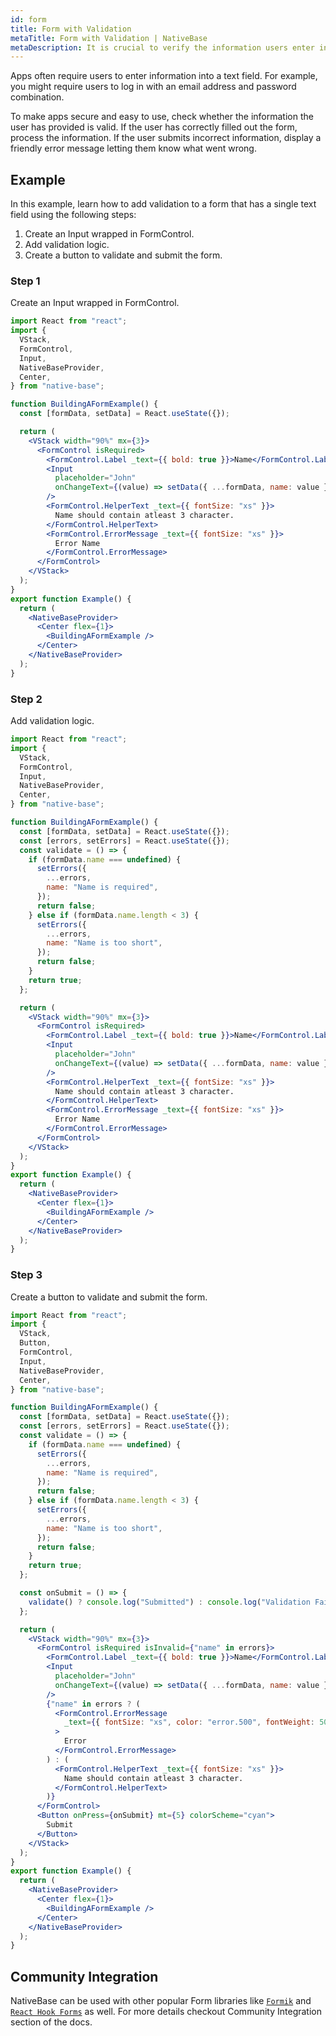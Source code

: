 ```yaml
---
id: form
title: Form with Validation
metaTitle: Form with Validation | NativeBase
metaDescription: It is crucial to verify the information users enter into a text field. Learn how to add validation to a form in NativeBase with an example here.
---
```


Apps often require users to enter information into a text field. For example, you might require users to log in with an email address and password combination.

To make apps secure and easy to use, check whether the information the user has provided is valid. If the user has correctly filled out the form, process the information. If the user submits incorrect information, display a friendly error message letting them know what went wrong.

## Example

In this example, learn how to add validation to a form that has a single text field using the following steps:

1. Create an Input wrapped in FormControl.
2. Add validation logic.
3. Create a button to validate and submit the form.

### Step 1

Create an Input wrapped in FormControl.

```jsx isLive=true
import React from "react";
import {
  VStack,
  FormControl,
  Input,
  NativeBaseProvider,
  Center,
} from "native-base";

function BuildingAFormExample() {
  const [formData, setData] = React.useState({});

  return (
    <VStack width="90%" mx={3}>
      <FormControl isRequired>
        <FormControl.Label _text={{ bold: true }}>Name</FormControl.Label>
        <Input
          placeholder="John"
          onChangeText={(value) => setData({ ...formData, name: value })}
        />
        <FormControl.HelperText _text={{ fontSize: "xs" }}>
          Name should contain atleast 3 character.
        </FormControl.HelperText>
        <FormControl.ErrorMessage _text={{ fontSize: "xs" }}>
          Error Name
        </FormControl.ErrorMessage>
      </FormControl>
    </VStack>
  );
}
export function Example() {
  return (
    <NativeBaseProvider>
      <Center flex={1}>
        <BuildingAFormExample />
      </Center>
    </NativeBaseProvider>
  );
}
```

### Step 2

Add validation logic.

```jsx isLive=true
import React from "react";
import {
  VStack,
  FormControl,
  Input,
  NativeBaseProvider,
  Center,
} from "native-base";

function BuildingAFormExample() {
  const [formData, setData] = React.useState({});
  const [errors, setErrors] = React.useState({});
  const validate = () => {
    if (formData.name === undefined) {
      setErrors({
        ...errors,
        name: "Name is required",
      });
      return false;
    } else if (formData.name.length < 3) {
      setErrors({
        ...errors,
        name: "Name is too short",
      });
      return false;
    }
    return true;
  };

  return (
    <VStack width="90%" mx={3}>
      <FormControl isRequired>
        <FormControl.Label _text={{ bold: true }}>Name</FormControl.Label>
        <Input
          placeholder="John"
          onChangeText={(value) => setData({ ...formData, name: value })}
        />
        <FormControl.HelperText _text={{ fontSize: "xs" }}>
          Name should contain atleast 3 character.
        </FormControl.HelperText>
        <FormControl.ErrorMessage _text={{ fontSize: "xs" }}>
          Error Name
        </FormControl.ErrorMessage>
      </FormControl>
    </VStack>
  );
}
export function Example() {
  return (
    <NativeBaseProvider>
      <Center flex={1}>
        <BuildingAFormExample />
      </Center>
    </NativeBaseProvider>
  );
}
```

### Step 3

Create a button to validate and submit the form.

```jsx isLive=true
import React from "react";
import {
  VStack,
  Button,
  FormControl,
  Input,
  NativeBaseProvider,
  Center,
} from "native-base";

function BuildingAFormExample() {
  const [formData, setData] = React.useState({});
  const [errors, setErrors] = React.useState({});
  const validate = () => {
    if (formData.name === undefined) {
      setErrors({
        ...errors,
        name: "Name is required",
      });
      return false;
    } else if (formData.name.length < 3) {
      setErrors({
        ...errors,
        name: "Name is too short",
      });
      return false;
    }
    return true;
  };

  const onSubmit = () => {
    validate() ? console.log("Submitted") : console.log("Validation Failed");
  };

  return (
    <VStack width="90%" mx={3}>
      <FormControl isRequired isInvalid={"name" in errors}>
        <FormControl.Label _text={{ bold: true }}>Name</FormControl.Label>
        <Input
          placeholder="John"
          onChangeText={(value) => setData({ ...formData, name: value })}
        />
        {"name" in errors ? (
          <FormControl.ErrorMessage
            _text={{ fontSize: "xs", color: "error.500", fontWeight: 500 }}
          >
            Error
          </FormControl.ErrorMessage>
        ) : (
          <FormControl.HelperText _text={{ fontSize: "xs" }}>
            Name should contain atleast 3 character.
          </FormControl.HelperText>
        )}
      </FormControl>
      <Button onPress={onSubmit} mt={5} colorScheme="cyan">
        Submit
      </Button>
    </VStack>
  );
}
export function Example() {
  return (
    <NativeBaseProvider>
      <Center flex={1}>
        <BuildingAFormExample />
      </Center>
    </NativeBaseProvider>
  );
}
```

## Community Integration

NativeBase can be used with other popular Form libraries like [`Formik`](/formik) and [`React Hook Forms`](react-hooks-forms) as well. For more details checkout Community Integration section of the docs.
